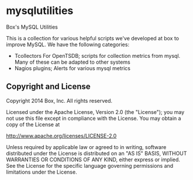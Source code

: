 # mysqlutilities

Box's MySQL Utilities

This is a collection for various helpful scripts we've developed at box to improve MySQL. We have the following categories:

- Tcollectors For OpenTSDB; scripts for collection metrics from mysql. Many of these can be adapted to other systems
- Nagios plugins; Alerts for various mysql metrics

## Copyright and License

Copyright 2014 Box, Inc. All rights reserved.

Licensed under the Apache License, Version 2.0 (the "License");
you may not use this file except in compliance with the License.
You may obtain a copy of the License at

http://www.apache.org/licenses/LICENSE-2.0

Unless required by applicable law or agreed to in writing, software
distributed under the License is distributed on an "AS IS" BASIS,
WITHOUT WARRANTIES OR CONDITIONS OF ANY KIND, either express or implied.
See the License for the specific language governing permissions and
limitations under the License.
